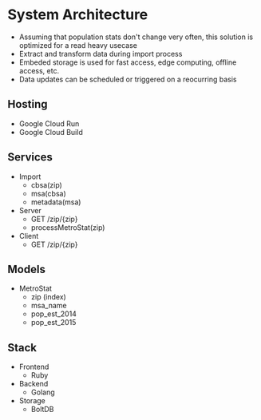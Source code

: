 # System Architecture

* Assuming that population stats don't change very often, this solution is optimized for a read heavy usecase
* Extract and transform data during import process
* Embeded storage is used for fast access, edge computing, offline access, etc.
* Data updates can be scheduled or triggered on a reocurring basis

## Hosting

* Google Cloud Run
* Google Cloud Build

## Services

* Import
  * cbsa(zip)
  * msa(cbsa)
  * metadata(msa)
* Server
  * GET /zip/{zip}
  * processMetroStat(zip)
* Client
  * GET /zip/{zip}

## Models

* MetroStat
  * zip (index)
  * msa_name
  * pop_est_2014
  * pop_est_2015

## Stack

* Frontend
  * Ruby
* Backend
  * Golang
* Storage
  * BoltDB
